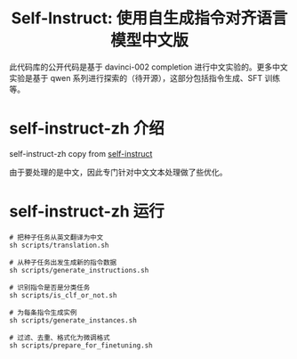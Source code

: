 
<div align="center">
    <h1>Self-Instruct: 使用自生成指令对齐语言模型中文版</h1>
</div>

此代码库的公开代码是基于 davinci-002 completion 进行中文实验的。更多中文实验是基于 qwen 系列进行探索的（待开源），这部分包括指令生成、SFT 训练等。

# self-instruct-zh 介绍

self-instruct-zh copy from [self-instruct](https://github.com/yizhongw/self-instruct)

由于要处理的是中文，因此专门针对中文文本处理做了些优化。


# self-instruct-zh 运行

```shell
# 把种子任务从英文翻译为中文
sh scripts/translation.sh

# 从种子任务出发生成新的指令数据
sh scripts/generate_instructions.sh

# 识别指令是否是分类任务
sh scripts/is_clf_or_not.sh

# 为每条指令生成实例
sh scripts/generate_instances.sh 

# 过滤、去重、格式化为微调格式
sh scripts/prepare_for_finetuning.sh 
```

